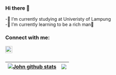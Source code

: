 ### Hi there 👋

-🔭 I’m currently studying at Univeristy of Lampung
<br/>
-🌱 I’m currently learning to be a rich man🤑

### Connect with me:

[<img align="left" alt="codeSTACKr | Instagram" width="22px" src="http://assets.stickpng.com/images/580b57fcd9996e24bc43c521.png"/>][instagram]

<br/>
<br/>

| <a href="https://github.com/jhnwlkn/github-readme-stats"><img align="center" src="https://github-readme-stats.vercel.app/api?username=jhnwlkn&show_icons=true&include_all_commits=true&theme=tokyonight&hide_border=true" alt="John github stats" /></a> | <a href="https://github.com/jhnwlkn/github-readme-stats"><img align="center" src="https://github-readme-stats.vercel.app/api/top-langs/?username=jhnwlkn&layout=compact&theme=tokyonight&hide_border=true" /></a> |
| ------------- | ------------- |


[instagram]: https://www.instagram.com/jhn_wl/
